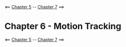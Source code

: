 <== [Chapter 5](./Chapter_05.md) -- [Chapter 7](./Chapter_07.md) ==>

# Chapter 6 - Motion Tracking
    
<== [Chapter 5](./Chapter_05.md) -- [Chapter 7](./Chapter_07.md) ==>